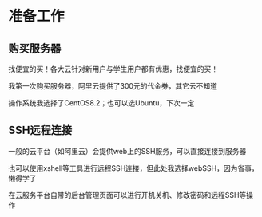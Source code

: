 # 准备工作

## 购买服务器

找便宜的买！各大云针对新用户与学生用户都有优惠，找便宜的买！

我第一次购买服务器，阿里云提供了300元的代金券，其它云不知道

操作系统我选择了CentOS8.2；也可以选Ubuntu，下次一定

## SSH远程连接

一般的云平台（如阿里云）会提供web上的SSH服务，可以直接连接到服务器

也可以使用xshell等工具进行远程SSH连接，但此处我选择webSSH，因为省事，懒得学了

在云服务平台自带的后台管理页面可以进行开机关机、修改密码和远程SSH等操作
